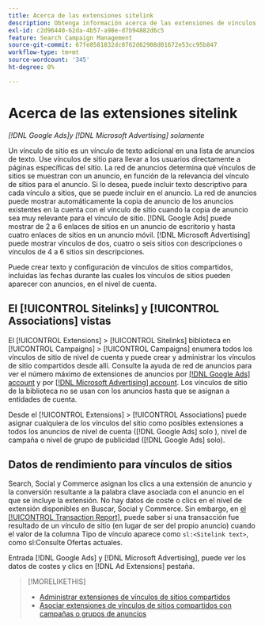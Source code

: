 ```yaml
---
title: Acerca de las extensiones sitelink
description: Obtenga información acerca de las extensiones de vínculos de sitios.
exl-id: c2d96440-62da-4b57-a98e-d7b94882d6c5
feature: Search Campaign Management
source-git-commit: 67fe8581832dc0762d62908d01672e53cc95b847
workflow-type: tm+mt
source-wordcount: '345'
ht-degree: 0%

---
```


# Acerca de las extensiones sitelink

*[!DNL Google Ads]y [!DNL Microsoft Advertising] solamente*

Un vínculo de sitio es un vínculo de texto adicional en una lista de anuncios de texto. Use vínculos de sitio para llevar a los usuarios directamente a páginas específicas del sitio. La red de anuncios determina qué vínculos de sitios se muestran con un anuncio, en función de la relevancia del vínculo de sitios para el anuncio. Si lo desea, puede incluir texto descriptivo para cada vínculo a sitios, que se puede incluir en el anuncio. La red de anuncios puede mostrar automáticamente la copia de anuncio de los anuncios existentes en la cuenta con el vínculo de sitio cuando la copia de anuncio sea muy relevante para el vínculo de sitio. [!DNL Google Ads] puede mostrar de 2 a 6 enlaces de sitios en un anuncio de escritorio y hasta cuatro enlaces de sitios en un anuncio móvil. [!DNL Microsoft Advertising] puede mostrar vínculos de dos, cuatro o seis sitios con descripciones o vínculos de 4 a 6 sitios sin descripciones.

Puede crear texto y configuración de vínculos de sitios compartidos, incluidas las fechas durante las cuales los vínculos de sitios pueden aparecer con anuncios, en el nivel de cuenta.

## El [!UICONTROL Sitelinks] y [!UICONTROL Associations] vistas

El [!UICONTROL Extensions] > [!UICONTROL Sitelinks] biblioteca en [!UICONTROL Campaigns] > [!UICONTROL Campaigns] enumera todos los vínculos de sitio de nivel de cuenta y puede crear y administrar los vínculos de sitio compartidos desde allí. Consulte la ayuda de red de anuncios para ver el número máximo de extensiones de anuncios por [[!DNL Google Ads] account](https://support.google.com/google-ads/answer/6372658) y por [[!DNL Microsoft Advertising] account](https://help.ads.microsoft.com/#apex/3/en/52001). Los vínculos de sitio de la biblioteca no se usan con los anuncios hasta que se asignan a entidades de cuenta.

Desde el [!UICONTROL Extensions] > [!UICONTROL Associations] puede asignar cualquiera de los vínculos del sitio como posibles extensiones a todos los anuncios de nivel de cuenta ([!DNL Google Ads] solo ), nivel de campaña o nivel de grupo de publicidad ([!DNL Google Ads] solo).

## Datos de rendimiento para vínculos de sitios

Search, Social y Commerce asignan los clics a una extensión de anuncio y la conversión resultante a la palabra clave asociada con el anuncio en el que se incluye la extensión. No hay datos de coste o clics en el nivel de extensión disponibles en Buscar, Social y Commerce. Sin embargo, en [el [!UICONTROL Transaction Report]](/help/search-social-commerce/reports/management/basic-advanced/transaction-report.md), puede saber si una transacción fue resultado de un vínculo de sitio (en lugar de ser del propio anuncio) cuando el valor de la columna Tipo de vínculo aparece como `sl:<Sitelink text>`, como sl:Consulte Ofertas actuales.

Entrada [!DNL Google Ads] y [!DNL Microsoft Advertising], puede ver los datos de costes y clics en [!DNL Ad Extensions] pestaña.

>[!MORELIKETHIS]
>
>* [Administrar extensiones de vínculos de sitios compartidos](sitelink-extension-manage.md)
>* [Asociar extensiones de vínculos de sitios compartidos con campañas o grupos de anuncios](sitelink-extension-associate.md)
